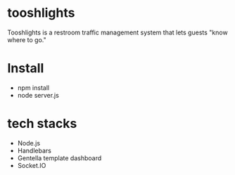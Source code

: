 # tooshlights
Tooshlights is a restroom traffic management system that lets guests "know where to go."

# Install 
- npm install
- node server.js

# tech stacks
- Node.js
- Handlebars
- Gentella template dashboard
- Socket.IO
